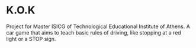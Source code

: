 # K.O.K
Project for Master ISICG of Technological Educational Institute of Athens. A car game that aims to teach basic rules of driving, like stopping at a red light or a STOP sign.

